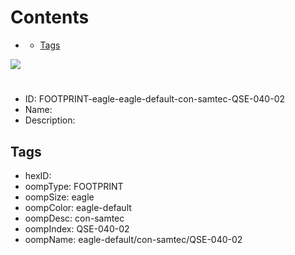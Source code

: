 



Contents
========

* [](#)
	* [Tags](#tags)
  
![][im]
# 

- ID: FOOTPRINT-eagle-eagle-default-con-samtec-QSE-040-02
- Name: 
- Description: 

## Tags

- hexID: 
- oompType: FOOTPRINT
- oompSize: eagle
- oompColor: eagle-default
- oompDesc: con-samtec
- oompIndex: QSE-040-02
- oompName: eagle-default/con-samtec/QSE-040-02



[im]: image.png
